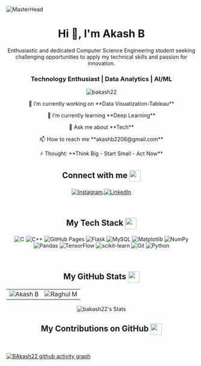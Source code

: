 <!----------------------------------- Heading Section ------------------------------------>
<p align="center">
    
![MasterHead](https://user-images.githubusercontent.com/74038190/241765440-80728820-e06b-4f96-9c9e-9df46f0cc0a5.gif)
    
</p>

<h1 align="center">Hi 👋, I'm Akash B</h1>
<p align="center">
    Enthusiastic and dedicated Computer Science Engineering student seeking challenging opportunities to apply my technical skills and passion for innovation.
</p>
<h3 align="center">  Technology Enthusiast | Data Analytics | AI/ML </h3>

<p align="center">
    <img src="https://komarev.com/ghpvc/?username=bakash22&label=PROFILE+VIEWS&color=0e75b6&style=for-the-badge" alt="bakash22" />
</p>


</div>

<!----------------------------------- About Section ------------------------------------>
 <p align="center">
🔭 I’m currently working on **Data Visuatization-Tableau**
 <p align="center">
 🌱 I’m currently learning **Deep Learning**
 <p align="center">
💬 Ask me about **Tech**
 <p align="center">
📫 How to reach me **akashb2206@gmail.com**
 <p align="center">
⚡ Thought: **Think Big - Start Small - Act Now**
</p>
<!----------------------------------- Social Media Links Section ------------------------------------>
<h2 align="center">
    Connect with me
    <a>
        <img align="center" src="https://user-images.githubusercontent.com/52236473/210716966-d30ec997-ad2d-488e-9406-b7305bb3a72e.png" width="30" />
    <a/>
</h2>
<p align="center">
    <a href="https://instagram.com/_akashb22">
        <img align="center" src="https://img.shields.io/badge/Instagram-%23E4405F.svg?style=for-the-badge&logo=Instagram&logoColor=white" alt="Instagram" />
    </a>
    <a href="https://linkedin.com/in/akash-b-2736a7238">
        <img align="center" src="https://img.shields.io/badge/LinkedIn-%230077B5.svg?style=for-the-badge&logo=linkedin&logoColor=white" alt="LinkedIn" />
    </a>
</p>
<br>

<!----------------------------------- Tech Stack Section ------------------------------------>
<h2 align="center">
    My Tech Stack
    <a>
        <img align="center" src="https://user-images.githubusercontent.com/52236473/210716459-e792742d-9443-4a83-96c4-fea099a560b7.png" width="30" />
    <a/>
</h2>
<p align="center">
    <img src="https://img.shields.io/badge/c-%2300599C.svg?style=for-the-badge&logo=c&logoColor=white" alt="C" />
    <img src="https://img.shields.io/badge/c++-%2300599C.svg?style=for-the-badge&logo=c%2B%2B&logoColor=white" alt="C++" />
    <img src="https://img.shields.io/badge/github%20pages-121013?style=for-the-badge&logo=github&logoColor=white" alt="GitHub Pages" />
    <img src="https://img.shields.io/badge/flask-%23000.svg?style=for-the-badge&logo=flask&logoColor=white" alt="Flask" />
    <img src="https://img.shields.io/badge/mysql-4479A1.svg?style=for-the-badge&logo=mysql&logoColor=white" alt="MySQL" />
    <img src="https://img.shields.io/badge/Matplotlib-%23ffffff.svg?style=for-the-badge&logo=Matplotlib&logoColor=black" alt="Matplotlib" />
    <img src="https://img.shields.io/badge/numpy-%23013243.svg?style=for-the-badge&logo=numpy&logoColor=white" alt="NumPy" />
    <img src="https://img.shields.io/badge/pandas-%23150458.svg?style=for-the-badge&logo=pandas&logoColor=white" alt="Pandas" />
    <img src="https://img.shields.io/badge/TensorFlow-%23FF6F00.svg?style=for-the-badge&logo=TensorFlow&logoColor=white" alt="TensorFlow" />
    <img src="https://img.shields.io/badge/scikit--learn-%23F7931E.svg?style=for-the-badge&logo=scikit-learn&logoColor=white" alt="scikit-learn" />
    <img src="https://img.shields.io/badge/git-%23F05033.svg?style=for-the-badge&logo=git&logoColor=white" alt="Git" />
    <img src="https://img.shields.io/badge/python-3670A0?style=for-the-badge&logo=python&logoColor=ffdd54" alt="Python" />
</p>
<br>

<!----------------------------------- GitHub Stats Section ------------------------------------>
<h2 align="center">
    My GitHub Stats
    <a>
        <img align="center" src="https://user-images.githubusercontent.com/52236473/210717541-d04de2c8-6180-4608-bf9a-366b155f403e.png" width="30" />
    <a/>
</h2>

<table align="center">
  <tr>
    <td>
      <img src="https://github-readme-stats.vercel.app/api/top-langs/?username=bakash22&theme=dark&show_icons=true&hide_border=true&layout=compact" alt="Akash B" />
    </td>
    <td>
      <img src="https://github-readme-streak-stats.herokuapp.com/?user=bakash22&theme=dark&hide_border=true"
      alt="Raghul M" />       </td>
  </tr>
</table>
<div align="center">
    
![bakash22's Stats](https://github-readme-stats.vercel.app/api?username=bakash22&theme=dark&show_icons=true&hide_border=true&count_private=true)
</div>


<!----------------------------------- Top Repositories Section ------------------------------------>

<!----------------------------------- Contributions Section ------------------------------------>
<h2 align="center">
    My Contributions on GitHub
    <a>
    <img align="center" src="https://user-images.githubusercontent.com/52236473/211459238-0e2284bc-b22f-410f-aa65-1ba1883c6983.png" width="30" />
    </a>   
</h2>
<br>

[![BAkash22 github activity graph](https://github-readme-activity-graph.vercel.app/graph?username=bakash22&bg_color=000000&color=2fe999&line=4c9e78&point=f2f2f2&area=true&hide_border=true)](https://github.com/ashutosh00710/github-readme-activity-graph)
